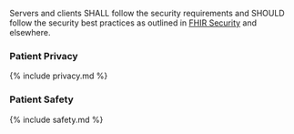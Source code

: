 
Servers and clients <span class="bg-success" markdown="1">SHALL follow the security requirements and SHOULD follow the security best practices</span><!-- new-content --> as outlined in [FHIR Security](https://www.hl7.org/fhir/security.html) and elsewhere.

### Patient Privacy

{% include privacy.md %}

### Patient Safety

{% include safety.md %}


